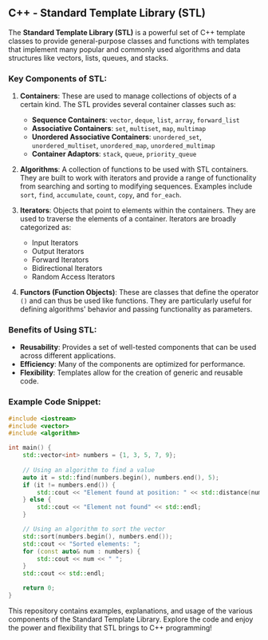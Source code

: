 ## C++ - Standard Template Library (STL)

The **Standard Template Library (STL)** is a powerful set of C++ template classes to provide general-purpose classes and functions with templates that implement many popular and commonly used algorithms and data structures like vectors, lists, queues, and stacks. 

### Key Components of STL:

1. **Containers**: These are used to manage collections of objects of a certain kind. The STL provides several container classes such as:
    - **Sequence Containers**: `vector`, `deque`, `list`, `array`, `forward_list`
    - **Associative Containers**: `set`, `multiset`, `map`, `multimap`
    - **Unordered Associative Containers**: `unordered_set`, `unordered_multiset`, `unordered_map`, `unordered_multimap`
    - **Container Adaptors**: `stack`, `queue`, `priority_queue`

2. **Algorithms**: A collection of functions to be used with STL containers. They are built to work with iterators and provide a range of functionality from searching and sorting to modifying sequences. Examples include `sort`, `find`, `accumulate`, `count`, `copy`, and `for_each`.

3. **Iterators**: Objects that point to elements within the containers. They are used to traverse the elements of a container. Iterators are broadly categorized as:
    - Input Iterators
    - Output Iterators
    - Forward Iterators
    - Bidirectional Iterators
    - Random Access Iterators

4. **Functors (Function Objects)**: These are classes that define the operator `()` and can thus be used like functions. They are particularly useful for defining algorithms' behavior and passing functionality as parameters.

### Benefits of Using STL:

- **Reusability**: Provides a set of well-tested components that can be used across different applications.
- **Efficiency**: Many of the components are optimized for performance.
- **Flexibility**: Templates allow for the creation of generic and reusable code.

### Example Code Snippet:

```cpp
#include <iostream>
#include <vector>
#include <algorithm>

int main() {
    std::vector<int> numbers = {1, 3, 5, 7, 9};
    
    // Using an algorithm to find a value
    auto it = std::find(numbers.begin(), numbers.end(), 5);
    if (it != numbers.end()) {
        std::cout << "Element found at position: " << std::distance(numbers.begin(), it) << std::endl;
    } else {
        std::cout << "Element not found" << std::endl;
    }

    // Using an algorithm to sort the vector
    std::sort(numbers.begin(), numbers.end());
    std::cout << "Sorted elements: ";
    for (const auto& num : numbers) {
        std::cout << num << " ";
    }
    std::cout << std::endl;

    return 0;
}
```

This repository contains examples, explanations, and usage of the various components of the Standard Template Library. Explore the code and enjoy the power and flexibility that STL brings to C++ programming!
